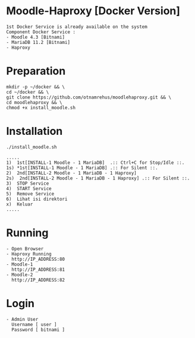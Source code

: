 # Moodle-Haproxy [Docker Version] 
    1st Docker Service is already available on the system
    Component Docker Service :
    - Moodle 4.3 [Bitnami]
    - MariaDB 11.2 [Bitnami]
    - Haproxy
    
# Preparation
    mkdir -p ~/docker && \
    cd ~/docker && \
    git clone https://github.com/otnamrehus/moodlehaproxy.git && \
    cd moodlehaproxy && \
    chmod +x install_moodle.sh
    
# Installation
    ./install_moodle.sh

    .....
    1)  1st[INSTALL-1 Moodle - 1 MariaDB]  .:: Ctrl+C for Stop/Idle ::.
    1s) *1st[INSTALL-1 Moodle - 1 MariaDB] .:: For Silent ::.
    2)  2nd[INSTALL-2 Moodle - 1 MariaDB - 1 Haproxy]
    2s)  2nd[INSTALL-2 Moodle - 1 MariaDB - 1 Haproxy] .:: For Silent ::.
    3)  STOP Service
    4)  START Service
    5)  Remove Service
    6)  Lihat isi direktori
    x)  Keluar
    .....
    
# Running
    - Open Browser     
    - Haproxy Running 
      http://IP_ADDRESS:80   
    - Moodle-1  
      http://IP_ADDRESS:81  
    - Moodle-2  
      http://IP_ADDRESS:82 
# Login
    - Admin User
      Username [ user ]
      Password [ bitnami ]        
